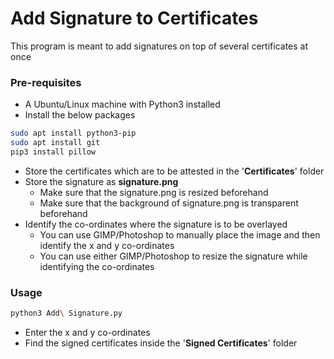 # Add Signature to Certificates

This program is meant to add signatures on top of several certificates at once

### Pre-requisites
- A Ubuntu/Linux machine with Python3 installed
- Install the below packages

```bash
sudo apt install python3-pip
sudo apt install git
pip3 install pillow
```

- Store the certificates which are to be attested in the '**Certificates**' folder
- Store the signature as **signature.png**
  - Make sure that the signature.png is resized beforehand
  - Make sure that the background of signature.png is transparent beforehand
- Identify the co-ordinates where the signature is to be overlayed
  - You can use GIMP/Photoshop to manually place the image and then identify the x and y co-ordinates
  - You can use either GIMP/Photoshop to resize the signature while identifying the co-ordinates

### Usage
```bash
python3 Add\ Signature.py
```
- Enter the x and y co-ordinates
- Find the signed certificates inside the '**Signed Certificates**' folder